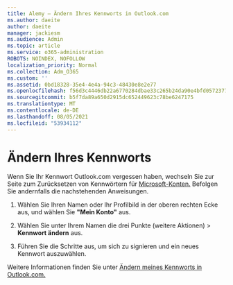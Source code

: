 ```yaml
---
title: Alemy – Ändern Ihres Kennworts in Outlook.com
ms.author: daeite
author: daeite
manager: jackiesm
ms.audience: Admin
ms.topic: article
ms.service: o365-administration
ROBOTS: NOINDEX, NOFOLLOW
localization_priority: Normal
ms.collection: Adm_O365
ms.custom: ''
ms.assetid: 0bd18328-35e4-4e4a-94c3-48430e8e2e77
ms.openlocfilehash: f56d3c4446db22a6770284dbae33c265b24da90e4bfd05723770de6b2d20426f
ms.sourcegitcommit: b5f7da89a650d2915dc652449623c78be6247175
ms.translationtype: MT
ms.contentlocale: de-DE
ms.lasthandoff: 08/05/2021
ms.locfileid: "53934112"
---
```

# <a name="change-your-password"></a>Ändern Ihres Kennworts

Wenn Sie Ihr Kennwort Outlook.com vergessen haben, wechseln Sie zur Seite zum Zurücksetzen von Kennwörtern für [Microsoft-Konten.](https://go.microsoft.com/fwlink/p/?linkid=841909) Befolgen Sie andernfalls die nachstehenden Anweisungen.
  
1. Wählen Sie Ihren Namen oder Ihr Profilbild in der oberen rechten Ecke aus, und wählen Sie **"Mein Konto"** aus. 
    
2. Wählen Sie unter Ihrem Namen die drei Punkte (weitere Aktionen) > **Kennwort ändern** aus. 
    
3. Führen Sie die Schritte aus, um sich zu signieren und ein neues Kennwort auszuwählen. 
    
Weitere Informationen finden Sie unter [Ändern meines Kennworts in Outlook.com.](https://support.office.com/article/2138d690-811c-4545-b2f3-e4dbe80c9735.aspx)
  

